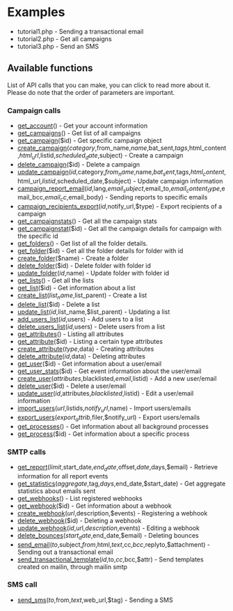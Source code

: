 # Examples

 * tutorial1.php - Sending a transactional email
 * tutorial2.php - Get all campaigns
 * tutorial3.php - Send an SMS

## Available functions

List of API calls that you can make, you can click to read more about it. Please do note that the order of parameters are important.

### Campaign calls

 * [get_account](https://apidocs.sendinblue.com/account/)() - Get your account information
 * [get_campaigns](https://apidocs.sendinblue.com/campaign/#1)() - Get list of all campaigns
 * [get_campaign](https://apidocs.sendinblue.com/campaign/#2)($id) - Get specific campaign object
 * [create_campaign](https://apidocs.sendinblue.com/campaign/#3)($category,$from_name,$name,$bat_sent,$tags,$html_content,$html_url,$listid,$scheduled_date,$subject) - Create a campaign
 * [delete_campaign](https://apidocs.sendinblue.com/campaign/#4)($id) - Delete a campaign
 * [update_campaign](https://apidocs.sendinblue.com/campaign/#5)($id,$category,$from_name,$name,$bat_sent,$tags,$html_content,$html_url,$listid,$scheduled_date,$subject) - Update campaign information
 * [campaign_report_email](https://apidocs.sendinblue.com/campaign/#6)($id,$lang,$email_subject,$email_to,$email_content_type,$email_bcc,$email_cc,$email_body) - Sending reports to specific emails
 * [campaign_recipients_export](https://apidocs.sendinblue.com/campaign/#7)($id,$notify_url,$type) - Export recipients of a campaign
 * [get_campaignstats](https://apidocs.sendinblue.com/campaign-statistics/#1)() - Get all the campaign stats
 * [get_campaignstat](https://apidocs.sendinblue.com/campaign-statistics/#2)($id) - Get all the campaign details for campaign with the specific id
 * [get_folders](https://apidocs.sendinblue.com/folder/#1)() - Get list of all the folder details.
 * [get_folder](https://apidocs.sendinblue.com/folder/#2)($id) - Get all the folder details for folder with id <id>
 * [create_folder](https://apidocs.sendinblue.com/folder/#3)($name) - Create a folder
 * [delete_folder](https://apidocs.sendinblue.com/folder/#4)($id) - Delete folder with folder id <id>
 * [update_folder](https://apidocs.sendinblue.com/folder/#5)($id,$name) - Update folder with folder id <id>
 * [get_lists](https://apidocs.sendinblue.com/list/#1)() - Get all the lists
 * [get_list](https://apidocs.sendinblue.com/list/#2)($id) - Get information about a list
 * [create_list](https://apidocs.sendinblue.com/list/#3)($list_name,$list_parent) - Create a list
 * [delete_list](https://apidocs.sendinblue.com/list/#4)($id) - Delete a list
 * [update_list](https://apidocs.sendinblue.com/list/#5)($id,$list_name,$list_parent) - Updating a list
 * [add_users_list](https://apidocs.sendinblue.com/list/#6)($id,$users) - Add users to a list
 * [delete_users_list](https://apidocs.sendinblue.com/list/#7)($id,$users) - Delete users from a list
 * [get_attributes](https://apidocs.sendinblue.com/attribute/#1)() - Listing all attributes
 * [get_attribute](https://apidocs.sendinblue.com/attribute/#2)($id) - Listing a certain type attributes
 * [create_attribute](https://apidocs.sendinblue.com/attribute/#3)($type,$data) - Creating attributes
 * [delete_attribute](https://apidocs.sendinblue.com/attribute/#4)($id,$data) - Deleting attributes
 * [get_user](https://apidocs.sendinblue.com/user/#2)($id) - Get information about a user/email
 * [get_user_stats](https://apidocs.sendinblue.com/user/#7)($id) - Get event information about the user/email
 * [create_user](https://apidocs.sendinblue.com/user/#1)($attributes,$blacklisted,$email,$listid) - Add a new user/email
 * [delete_user](https://apidocs.sendinblue.com/user/#4)($id) - Delete a user/email
 * [update_user](https://apidocs.sendinblue.com/user/#3)($id,$attributes,$blacklisted,$listid) - Edit a user/email information
 * [import_users](https://apidocs.sendinblue.com/user/#5)($url,$listids,$notify_url,$name) - Import users/emails
 * [export_users](https://apidocs.sendinblue.com/user/#6)($export_attrib,$filer,$notify_url) - Export users/emails
 * [get_processes](https://apidocs.sendinblue.com/process/#1)() - Get information about all background processes
 * [get_process](https://apidocs.sendinblue.com/process/#2)($id) - Get information about a specific process

### SMTP calls

 * [get_report](https://apidocs.sendinblue.com/report/)($limit,$start_date,$end_date,$offset,$date,$days,$email) - Retrieve information for all report events
 * [get_statistics](https://apidocs.sendinblue.com/statistics/)($aggregate,$tag,$days,$end_date,$start_date) - Get aggregate statistics about emails sent
 * [get_webhooks](https://apidocs.sendinblue.com/webhooks/#1)() - List registered webhooks
 * [get_webhook](https://apidocs.sendinblue.com/webhooks/#2)($id) - Get information about a webhook
 * [create_webhook](https://apidocs.sendinblue.com/webhooks/#3)($url,$description,$events) - Registering a webhook
 * [delete_webhook](https://apidocs.sendinblue.com/webhooks/#5)($id) - Deleting a webhook
 * [update_webhook](https://apidocs.sendinblue.com/webhooks/#4)($id,$url,$description,$events) - Editing a webhook
 * [delete_bounces](https://apidocs.sendinblue.com/bounces/)($start_date,$end_date,$email) - Deleting bounces
 * [send_email](https://apidocs.sendinblue.com/mail/)($to,$subject,$from,$html,$text,$cc,$bcc,$replyto,$attachment) - Sending out a transactional email
 * [send_transactional_template](https://apidocs.sendinblue.com/template/)($id,$to,$cc,$bcc,$attr) - Send templates created on mailin, through mailin smtp 

### SMS call

 * [send_sms](https://apidocs.sendinblue.com/sms/)($to,$from,$text,$web_url,$tag) - Sending a SMS
